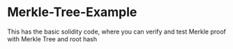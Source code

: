 # Merkle-Tree-Example
This has the basic solidity code, where you can verify and test Merkle proof with Merkle Tree and root hash
